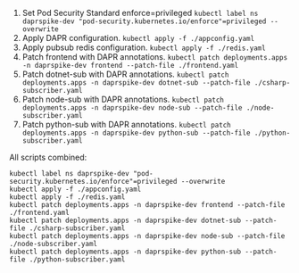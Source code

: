 1. Set Pod Security Standard enforce=privileged `kubectl label ns daprspike-dev "pod-security.kubernetes.io/enforce"=privileged --overwrite`
1. Apply DAPR configuration. `kubectl apply -f ./appconfig.yaml`
1. Apply pubsub redis configuration. `kubectl apply -f ./redis.yaml`
1. Patch frontend with DAPR annotations. `kubectl patch deployments.apps -n daprspike-dev frontend --patch-file ./frontend.yaml`
1. Patch dotnet-sub with DAPR annotations. `kubectl patch deployments.apps -n daprspike-dev dotnet-sub --patch-file ./csharp-subscriber.yaml`
1. Patch node-sub with DAPR annotations. `kubectl patch deployments.apps -n daprspike-dev node-sub --patch-file ./node-subscriber.yaml`
1. Patch python-sub with DAPR annotations. `kubectl patch deployments.apps -n daprspike-dev python-sub --patch-file ./python-subscriber.yaml`

All scripts combined:

```shell
kubectl label ns daprspike-dev "pod-security.kubernetes.io/enforce"=privileged --overwrite
kubectl apply -f ./appconfig.yaml
kubectl apply -f ./redis.yaml
kubectl patch deployments.apps -n daprspike-dev frontend --patch-file ./frontend.yaml
kubectl patch deployments.apps -n daprspike-dev dotnet-sub --patch-file ./csharp-subscriber.yaml
kubectl patch deployments.apps -n daprspike-dev node-sub --patch-file ./node-subscriber.yaml
kubectl patch deployments.apps -n daprspike-dev python-sub --patch-file ./python-subscriber.yaml
```